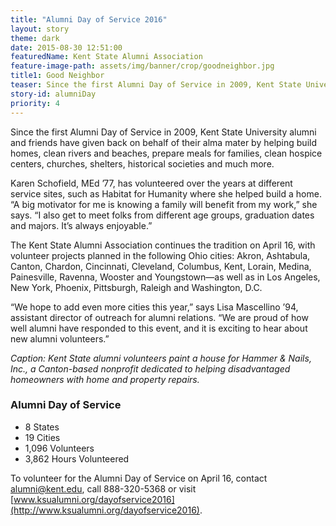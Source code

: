 ```yaml
---
title: "Alumni Day of Service 2016"
layout: story
theme: dark
date: 2015-08-30 12:51:00
featuredName: Kent State Alumni Association
feature-image-path: assets/img/banner/crop/goodneighbor.jpg
title1: Good Neighbor
teaser: Since the first Alumni Day of Service in 2009, Kent State University alumni and friends have given back on behalf of their alma mater.
story-id: alumniDay
priority: 4
---
```

Since the first Alumni Day of Service in 2009, Kent State University alumni and friends have given back on behalf of their alma mater by helping build homes, clean rivers and beaches, prepare meals for families, clean hospice centers, churches, shelters, historical societies and much more.

Karen Schofield, MEd ’77, has volunteered over the years at different service sites, such as Habitat for Humanity where she helped build a home. “A big motivator for me is knowing a family will benefit from my work,” she says. “I also get to meet folks from different age groups, graduation dates and majors. It’s always enjoyable.”

The Kent State Alumni Association continues the tradition on April 16, with volunteer projects planned in the following Ohio cities: Akron, Ashtabula, Canton, Chardon, Cincinnati, Cleveland, Columbus, Kent, Lorain, Medina, Painesville, Ravenna, Wooster and Youngstown—as well as in Los Angeles, New York, Phoenix, Pittsburgh, Raleigh and Washington, D.C.

“We hope to add even more cities this year,” says Lisa Mascellino ’94, assistant director of outreach for alumni relations. “We are proud of how well alumni have responded to this event, and it is exciting to hear about new alumni volunteers.”

*Caption: Kent State alumni volunteers paint a house for Hammer & Nails, Inc., a Canton-based nonprofit dedicated to helping disadvantaged homeowners with home and property repairs.*

### Alumni Day of Service
* 8 States
* 19 Cities
* 1,096 Volunteers
* 3,862 Hours Volunteered

To volunteer for the Alumni Day of Service on April 16, contact [alumni@kent.edu](mailto:alumni@kent.edu), call 888-320-5368 or visit [www.ksualumni.org/dayofservice2016](http://www.ksualumni.org/dayofservice2016).

